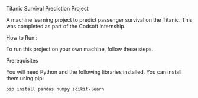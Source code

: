 Titanic Survival Prediction Project

A machine learning project to predict passenger survival on the Titanic. This was completed as part of the Codsoft internship.

 How to Run :

To run this project on your own machine, follow these steps.

Prerequisites

You will need Python and the following libraries installed. You can install them using pip:
```bash
pip install pandas numpy scikit-learn
